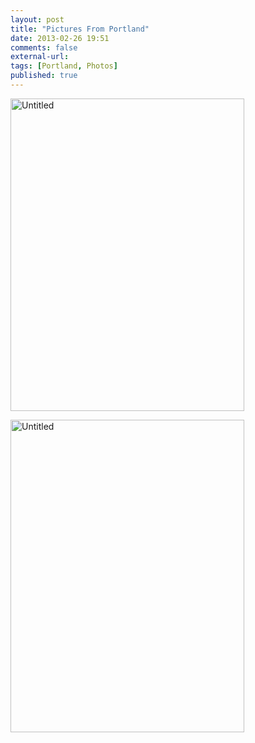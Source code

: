 ```yaml
---
layout: post
title: "Pictures From Portland"
date: 2013-02-26 19:51
comments: false
external-url: 
tags: [Portland, Photos]
published: true
---
```


<a href="http://www.flickr.com/photos/bretc/8511154311/" title="Untitled by bretolious, on Flickr"><img class="img-polaroid" src="http://farm9.staticflickr.com/8522/8511154311_4197d99c74.jpg" width="374" height="500" alt="Untitled"></a>

<a href="http://www.flickr.com/photos/bretc/8511153757/" title="Untitled by bretolious, on Flickr"><img class="img-polaroid" src="http://farm9.staticflickr.com/8511/8511153757_e949cde2d2.jpg" width="374" height="500" alt="Untitled"></a>
